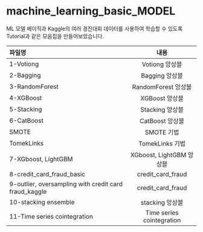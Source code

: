 # machine_learning_basic_MODEL

ML 모델 베이직과 Kaggle의 여러 경진대회 데이터를 사용하여 학습할 수 있도록
Tutorial과 같은 모음집을 만들어보았습니다.


| 파일명            |            내용             |
|:---------------|:-------------------------:|
| 1-Votiong      |        Votiong 앙상블        |
| 2-Bagging      |        Bagging 앙상블        |
| 3-RandomForest |     RandomForest 앙상블      |
| 4-XGBoost      |        XGBoost 앙상블        |
| 5-Stacking     |       Stacking 앙상블        |
| 6-CatBoost     |       CatBoost 앙상블        |
| SMOTE          |         SMOTE 기법          |
| TomekLinks     |       TomekLinks 기법       |
| 7-XGboost, LightGBM     |   XGboost, LightGBM 앙상블   |
| 8-credit_card_fraud_basic     |     credit_card_fraud     |
| 9-outlier, oversampling with credit card fraud_kaggle          |     credit_card_fraud     |
| 10-stacking ensemble     |       stacking 앙상블        |
| 11-Time series cointegration     | Time series cointegration |
